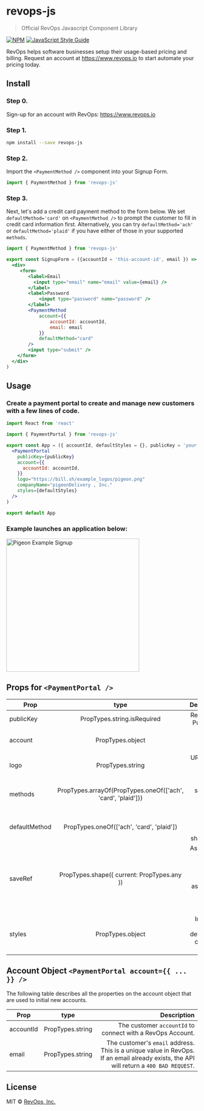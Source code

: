 
# revops-js

> Official RevOps Javascript Component Library

[![NPM](https://img.shields.io/npm/v/revops-js.svg)](https://www.npmjs.com/package/revops-js) [![JavaScript Style Guide](https://img.shields.io/badge/code_style-standard-brightgreen.svg)](https://standardjs.com)

RevOps helps software businesses setup their usage-based pricing and billing. Request an account at https://www.revops.io to start automate your pricing today.

## Install

### Step 0.
Sign-up for an account with RevOps: https://www.revops.io

### Step 1.
```bash
npm install --save revops-js
```

### Step 2.

Import the `<PaymentMethod />` component into your Signup Form.
```jsx
import { PaymentMethod } from 'revops-js'
```

### Step 3.

Next, let's add a credit card payment method to the form below. We set `defaultMethod='card'` on `<PaymentMethod />` to prompt the customer to fill in credit card information first. Alternatively, you can try `defaultMethod='ach'` or `defaultMethod='plaid'` if you have either of those in your supported `methods`.

```jsx
import { PaymentMethod } from 'revops-js'

export const SignupForm = ({accountId = 'this-account-id', email }) => (
  <div>
	 <form>
		<label>Email
		  <input type="email" name="email" value={email} />
		</label>
		<label>Password
			<input type="password" name="password" />
		</label>
		<PaymentMethod
			account={{
				accountId: accountId,
				email: email
			}}
			defaultMethod="card"
		/>
		<input type="submit" />
	</form>
  </div>
)
```

## Usage

### Create a payment portal to create and manage new customers with a few lines of code.

```jsx
import React from 'react'

import { PaymentPortal } from 'revops-js'

export const App = ({ accountId, defaultStyles = {}, publicKey = 'your-public-api-key' }) => (
  <PaymentPortal
    publicKey={publicKey}
    account={{
      accountId: accountId,
    }}
    logo="https://bill.sh/example_logos/pigeon.png"
    companyName="pigeonDelivery , Inc."
    styles={defaultStyles}
  />
)

export default App
```

### Example launches an application below:
<img alt="Pigeon Example Signup" src="https://bill.sh/example-screens/pigeon-screen.png" width="350">

## Props for `<PaymentPortal />`

| Prop     |      type      |  Description |
|----------|:--------------:|-------------:|
| publicKey |  PropTypes.string.isRequired | RevOps API Public Key. |
| account |    PropTypes.object   |  Initial account object to. |
| logo | PropTypes.string | URL to your company logo |
| methods | PropTypes.arrayOf(PropTypes.oneOf(['ach', 'card', 'plaid'])) | List of supported payment methods.
| defaultMethod | PropTypes.oneOf(['ach', 'card', 'plaid']) | The payment method shown first.
| saveRef | PropTypes.shape({ current: PropTypes.any }) | Assign a ref to add an external save button. If assigned, it will hide built-in buttons.
| styles | PropTypes.object | Inelin CSS Style definition to customize the form.



## Account Object `<PaymentPortal account={{ ... }} />`

The following table describes all the properties on the account object that are used
to initial new accounts.

| Prop     |      type      |  Description |
|----------|:--------------:|-------------:|
| accountId |    PropTypes.string   |  The customer `accountId` to connect with a RevOps Account. |
| email | PropTypes.string | The customer's `email` address. This is a unique value in RevOps. If an email already exists, the API will return a `400 BAD REQUEST`.


## License

MIT © [RevOps, Inc.](https://revops.io)

